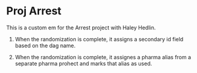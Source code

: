 # Proj Arrest
This is a custom em for the Arrest project with Haley Hedlin.

1. When the randomization is complete, it assigns a secondary id field based on the dag name.

1. When the randomization is complete, it assignes a pharma alias from a separate pharma prohect and marks that alias
 as used.

